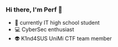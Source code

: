 ### Hi there, I'm Perf 👋

- 🌱 currently IT high school student
- 💻 CyberSec enthusiast
- 👽 K1nd4SUS UniMi CTF team member
<!--
**mperf/mperf** is a ✨ _special_ ✨ repository because its `README.md` (this file) appears on your GitHub profile.

Here are some ideas to get you started:

- 🌱 currently IT high school student
- 👯 I’m looking to collaborate on ...
- 🤔 I’m looking for help with ...
- 💬 Ask me about ...
- 📫 How to reach me: ...
- 😄 Pronouns: ...
- ⚡ Fun fact: ...
-->
